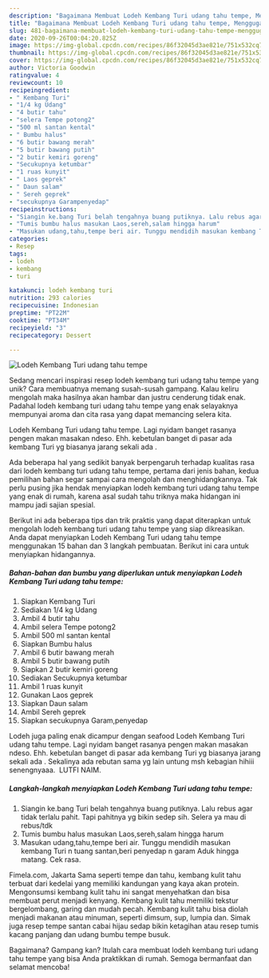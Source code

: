 ```yaml
---
description: "Bagaimana Membuat Lodeh Kembang Turi udang tahu tempe, Menggugah Selera"
title: "Bagaimana Membuat Lodeh Kembang Turi udang tahu tempe, Menggugah Selera"
slug: 481-bagaimana-membuat-lodeh-kembang-turi-udang-tahu-tempe-menggugah-selera
date: 2020-09-26T00:04:20.825Z
image: https://img-global.cpcdn.com/recipes/86f32045d3ae821e/751x532cq70/lodeh-kembang-turi-udang-tahu-tempe-foto-resep-utama.jpg
thumbnail: https://img-global.cpcdn.com/recipes/86f32045d3ae821e/751x532cq70/lodeh-kembang-turi-udang-tahu-tempe-foto-resep-utama.jpg
cover: https://img-global.cpcdn.com/recipes/86f32045d3ae821e/751x532cq70/lodeh-kembang-turi-udang-tahu-tempe-foto-resep-utama.jpg
author: Victoria Goodwin
ratingvalue: 4
reviewcount: 10
recipeingredient:
- " Kembang Turi"
- "1/4 kg Udang"
- "4 butir tahu"
- "selera Tempe potong2"
- "500 ml santan kental"
- " Bumbu halus"
- "6 butir bawang merah"
- "5 butir bawang putih"
- "2 butir kemiri goreng"
- "Secukupnya ketumbar"
- "1 ruas kunyit"
- " Laos geprek"
- " Daun salam"
- " Sereh geprek"
- "secukupnya Garampenyedap"
recipeinstructions:
- "Siangin ke.bang Turi belah tengahnya buang putiknya. Lalu rebus agar tidak terlalu pahit. Tapi pahitnya yg bikin sedep sih. Selera ya mau di rebus/tdk"
- "Tumis bumbu halus masukan Laos,sereh,salam hingga harum"
- "Masukan udang,tahu,tempe beri air. Tunggu mendidih masukan kembang Turi n tuang santan,beri penyedap n garam Aduk hingga matang. Cek rasa."
categories:
- Resep
tags:
- lodeh
- kembang
- turi

katakunci: lodeh kembang turi 
nutrition: 293 calories
recipecuisine: Indonesian
preptime: "PT22M"
cooktime: "PT34M"
recipeyield: "3"
recipecategory: Dessert

---
```



![Lodeh Kembang Turi udang tahu tempe](https://img-global.cpcdn.com/recipes/86f32045d3ae821e/751x532cq70/lodeh-kembang-turi-udang-tahu-tempe-foto-resep-utama.jpg)

Sedang mencari inspirasi resep lodeh kembang turi udang tahu tempe yang unik? Cara membuatnya memang susah-susah gampang. Kalau keliru mengolah maka hasilnya akan hambar dan justru cenderung tidak enak. Padahal lodeh kembang turi udang tahu tempe yang enak selayaknya mempunyai aroma dan cita rasa yang dapat memancing selera kita.

Lodeh Kembang Turi udang tahu tempe. Lagi nyidam banget rasanya pengen makan masakan ndeso. Ehh. kebetulan banget di pasar ada kembang Turi yg biasanya jarang sekali ada .

Ada beberapa hal yang sedikit banyak berpengaruh terhadap kualitas rasa dari lodeh kembang turi udang tahu tempe, pertama dari jenis bahan, kedua pemilihan bahan segar sampai cara mengolah dan menghidangkannya. Tak perlu pusing jika hendak menyiapkan lodeh kembang turi udang tahu tempe yang enak di rumah, karena asal sudah tahu triknya maka hidangan ini mampu jadi sajian spesial.


Berikut ini ada beberapa tips dan trik praktis yang dapat diterapkan untuk mengolah lodeh kembang turi udang tahu tempe yang siap dikreasikan. Anda dapat menyiapkan Lodeh Kembang Turi udang tahu tempe menggunakan 15 bahan dan 3 langkah pembuatan. Berikut ini cara untuk menyiapkan hidangannya.

<!--inarticleads1-->

##### Bahan-bahan dan bumbu yang diperlukan untuk menyiapkan Lodeh Kembang Turi udang tahu tempe:

1. Siapkan  Kembang Turi
1. Sediakan 1/4 kg Udang
1. Ambil 4 butir tahu
1. Ambil selera Tempe potong2
1. Ambil 500 ml santan kental
1. Siapkan  Bumbu halus
1. Ambil 6 butir bawang merah
1. Ambil 5 butir bawang putih
1. Siapkan 2 butir kemiri goreng
1. Sediakan Secukupnya ketumbar
1. Ambil 1 ruas kunyit
1. Gunakan  Laos geprek
1. Siapkan  Daun salam
1. Ambil  Sereh geprek
1. Siapkan secukupnya Garam,penyedap


Lodeh juga paling enak dicampur dengan seafood Lodeh Kembang Turi udang tahu tempe. Lagi nyidam banget rasanya pengen makan masakan ndeso. Ehh. kebetulan banget di pasar ada kembang Turi yg biasanya jarang sekali ada . Sekalinya ada rebutan sama yg lain untung msh kebagian hihiii senengnyaaa. ️ LUTFI NAIM. 

<!--inarticleads2-->

##### Langkah-langkah menyiapkan Lodeh Kembang Turi udang tahu tempe:

1. Siangin ke.bang Turi belah tengahnya buang putiknya. Lalu rebus agar tidak terlalu pahit. Tapi pahitnya yg bikin sedep sih. Selera ya mau di rebus/tdk
1. Tumis bumbu halus masukan Laos,sereh,salam hingga harum
1. Masukan udang,tahu,tempe beri air. Tunggu mendidih masukan kembang Turi n tuang santan,beri penyedap n garam Aduk hingga matang. Cek rasa.


Fimela.com, Jakarta Sama seperti tempe dan tahu, kembang kulit tahu terbuat dari kedelai yang memiliki kandungan yang kaya akan protein. Mengonsumsi kembang kulit tahu ini sangat menyehatkan dan bisa membuat perut menjadi kenyang. Kembang kulit tahu memiliki tekstur bergelombang, garing dan mudah pecah. Kembang kulit tahu bisa diolah menjadi makanan atau minuman, seperti dimsum, sup, lumpia dan. Simak juga resep tempe santan cabai hijau sedap bikin ketagihan atau resep tumis kacang panjang dan udang bumbu tempe busuk. 

Bagaimana? Gampang kan? Itulah cara membuat lodeh kembang turi udang tahu tempe yang bisa Anda praktikkan di rumah. Semoga bermanfaat dan selamat mencoba!
